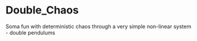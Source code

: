 # Double_Chaos
Soma fun with deterministic chaos through a very simple non-linear system - double pendulums
